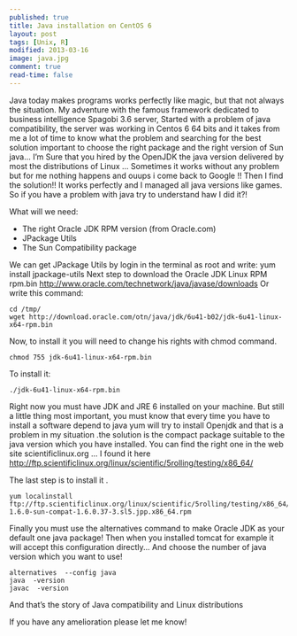 ```yaml
---
published: true
title: Java installation on CentOS 6
layout: post
tags: [Unix, R]
modified: 2013-03-16 
image: java.jpg
comment: true
read-time: false
---
```


Java today makes programs works perfectly like magic, but that not always the situation. My adventure with the famous framework dedicated to business intelligence Spagobi 3.6 server, Started with a problem of java compatibility, the server was working
in Centos 6 64 bits and it takes from me a lot of time to know what the problem and searching for the best solution important to choose the right package and the right version of Sun java...
I’m Sure that you hired by the OpenJDK  the java version delivered  by most the distributions of Linux ... Sometimes it works without any problem but for me nothing happens and ouups i come back to Google !!
Then I find the solution!! It works perfectly and I managed all java versions like  games. So if you have a problem with java try to understand haw I did it?!

What will we need:

 - The right Oracle JDK RPM version (from Oracle.com)
 - JPackage Utils
 - The Sun Compatibility package


We can get JPackage Utils by login in the terminal as root and write:
yum install jpackage-utils
Next step to download the Oracle JDK Linux RPM rpm.bin http://www.oracle.com/technetwork/java/javase/downloads
Or write this command:

    cd /tmp/
    wget http://download.oracle.com/otn/java/jdk/6u41-b02/jdk-6u41-linux-x64-rpm.bin
  
Now, to install it you will need to change his rights with chmod command.

    chmod 755 jdk-6u41-linux-x64-rpm.bin
    
To install it:

    ./jdk-6u41-linux-x64-rpm.bin
  
Right now you must have JDK and JRE 6 installed on your machine. But still a little thing  most important, you must know that every time you have to install a software depend to java yum will try to install Openjdk and that is a problem in my situation .the solution is the compact package  suitable to the java version which you have installed.
You can find the right one in the web site scientificlinux.org … I found it here 
http://ftp.scientificlinux.org/linux/scientific/5rolling/testing/x86_64/

The last step is to install it .

    yum localinstall ftp://ftp.scientificlinux.org/linux/scientific/5rolling/testing/x86_64/java/java-1.6.0-sun-compat-1.6.0.37-3.sl5.jpp.x86_64.rpm

Finally you must use the alternatives command to make Oracle JDK as your default one java package! Then when you installed tomcat for example it will accept this configuration directly...
And choose the number of java version which you want to use!

    alternatives  --config java
    java  -version
    javac  -version

And that’s the story of Java compatibility and Linux distributions

If you have any amelioration please let me know!
